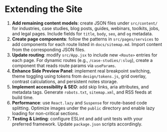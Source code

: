 # Extending the Site

1. **Add remaining content models**: create JSON files under `src/content/` for industries, case studies, blog posts, guides, webinars, toolkits, jobs, and legal pages. Include fields for `title`, `body`, `seo`, and `og` metadata.
2. **Create page components**: follow the patterns in `src/pages/services` to add components for each route listed in `docs/sitemap.md`. Import content from the corresponding JSON files.
3. **Update routing**: modify `src/App.jsx` to include new `<Route>` entries for each page. For dynamic routes (e.g., `/case-studies/:slug`), create a component that reads route params via `useParams`.
4. **Enhance Side Preview Panel**: implement real breakpoint switching, theme toggling using tokens from `design/tokens.js`, grid overlay, contrast calculations, and persistent notes storage.
5. **Implement accessibility & SEO**: add skip links, aria attributes, and metadata tags. Generate `robots.txt`, `sitemap.xml`, and RSS feeds at build time.
6. **Performance**: use `React.lazy` and `Suspense` for route-based code splitting. Optimize images under the `public` directory and enable lazy loading for non-critical sections.
7. **Testing & Linting**: configure ESLint and add unit tests with your preferred framework. Update `package.json` scripts accordingly.
